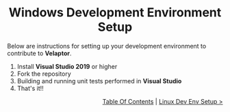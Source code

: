 <h1 style="font-weight:bold" align="center">Windows Development Environment Setup</h1>

Below are instructions for setting up your development environment to contribute to **Velaptor**.

1. Install **Visual Studio 2019** or higher
2. Fork the repository
3. Building and running unit tests performed in **Visual Studio**
4. That's it!!

<div align="right">

   [Table Of Contents](./../TableOfContents.md) | [Linux Dev Env Setup >](./LinuxDevEnvSetup.md)
   <br/>
</div>